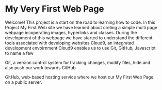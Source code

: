 # My Very First Web Page
Welcome! 
This project is a start on the road to learning how to code. 
In this Project My First Web site we have learned about creting a simple multi page webpage incoperating images, hyperlinks and classes. 
During the development of this webpage we have started to understand the different tools associated with developing websites
Cloud9, an integrated development envoirnment Cloud9 enables us to use Git, GitHub, Javascript to name a few

Git, a version control system for tracking changes, modify files, hide and also push our work towards GitHub

GitHub, web-based hosting service where we host our My First Web Page on a public server.
